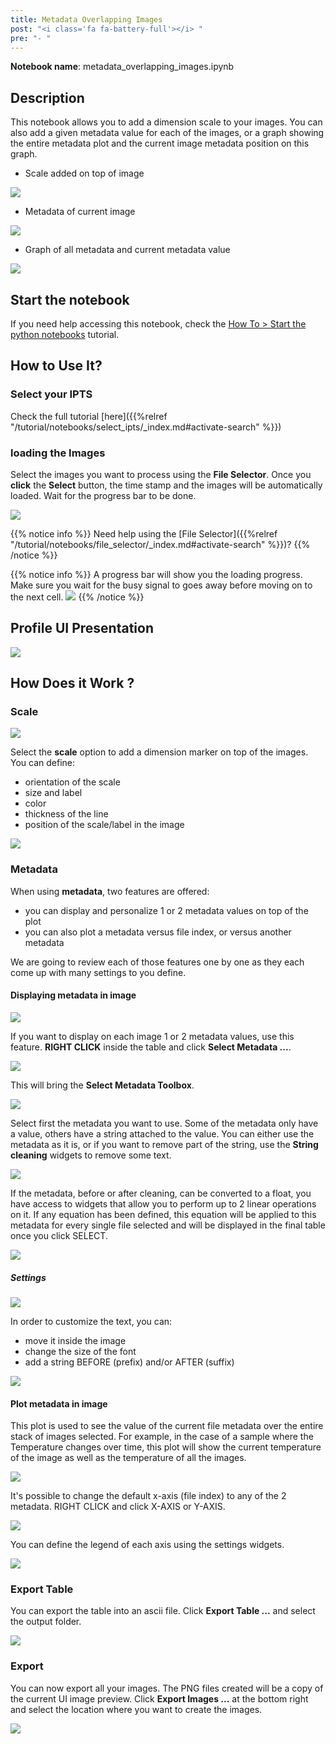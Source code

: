 ```yaml
---
title: Metadata Overlapping Images
post: "<i class='fa fa-battery-full'></i> "
pre: "- "
---
```


**Notebook name**: metadata_overlapping_images.ipynb

## Description

This notebook allows you to add a dimension scale to your images. You can also add a given metadata value
for each of the images, or a graph showing the entire metadata plot and the current image metadata position on this graph.

* Scale added on top of image
<img src='/tutorial/notebooks/metadata_overlapping_images/images/scale.png'>

* Metadata of current image
<img src='/tutorial/notebooks/metadata_overlapping_images/images/metadata_text.png'>

* Graph of all metadata and current metadata value
<img src='/tutorial/notebooks/metadata_overlapping_images/images/metadata_graph.png'>

## Start the notebook

If you need help accessing this notebook, check the [How To > Start the python
notebooks](/en/tutorial/how_to_start_notebooks) tutorial.

## How to Use It?

### Select your IPTS

Check the full tutorial [here]({{%relref "/tutorial/notebooks/select_ipts/_index.md#activate-search" %}})</i>

### loading the Images

Select the images you want to process using the **File Selector**. Once you **click** the **Select** button, the time
stamp and the images will be automatically loaded. Wait for the progress bar to be done.

<img src='/tutorial/notebooks/calibrated_transmission/images/select_files.gif' />

{{% notice info %}}
Need help using the [File Selector]({{%relref "/tutorial/notebooks/file_selector/_index.md#activate-search" %}})?
{{% /notice %}}

{{% notice info %}}
A progress bar will show you the loading progress. Make sure you wait for the busy signal to goes away before moving
on to the next cell.
<img src='/tutorial/notebooks/metadata_overlapping_images/images/progress_bar.gif' />
{{% /notice %}}

## Profile UI Presentation

<img src='/tutorial/notebooks/metadata_overlapping_images/images/ui_presentation.png' />

## How Does it Work ?

### Scale

<img src='/tutorial/notebooks/metadata_overlapping_images/images/scale_ui.png' />


Select the **scale** option to add a dimension marker on top of the images. You can define:

 * orientation of the scale
 * size and label
 * color
 * thickness of the line
 * position of the scale/label in the image

<img src='/tutorial/notebooks/metadata_overlapping_images/images/scale.gif' />

### Metadata

When using **metadata**, two features are offered:
 * you can display and personalize 1 or 2 metadata values on top of the plot
 * you can also plot a metadata versus file index, or versus another metadata
 
We are going to review each of those features one by one as they each come up with many settings to you define.

#### Displaying metadata in image

<img src='/tutorial/notebooks/metadata_overlapping_images/images/metadata_text_demo.gif' />

If you want to display on each image 1 or 2 metadata values, use this feature. **RIGHT CLICK** inside the table and 
click **Select Metadata ...**. 

<img src='/tutorial/notebooks/metadata_overlapping_images/images/right_click.png' />

This will bring the **Select Metadata Toolbox**. 

<img src='/tutorial/notebooks/metadata_overlapping_images/images/select_metadata_toolbox.png' />

Select first the metadata you want to use. Some of the metadata only have a value, others have a string attached
to the value. You can either use the metadata as it is, or if you want to remove part of the string, use the 
**String cleaning** widgets to remove some text. 

<img src='/tutorial/notebooks/metadata_overlapping_images/images/string_cleaning.gif' />

If the metadata, before or after cleaning, can be converted to a float, you have access to widgets that allow you
to perform up to 2 linear operations on it. If any equation has been defined, this equation will be applied to this metadata
for every single file selected and will be displayed in the final table once you click SELECT. 

<img src='/tutorial/notebooks/metadata_overlapping_images/images/linear_operation.gif' />

##### Settings

<img src='/tutorial/notebooks/metadata_overlapping_images/images/settings_metadata_1.png' />

In order to customize the text, you can:
 * move it inside the image
 * change the size of the font
 * add a string BEFORE (prefix) and/or AFTER (suffix)

<img src='/tutorial/notebooks/metadata_overlapping_images/images/settings_metadata_1.gif' />

#### Plot metadata in image

This plot is used to see the value of the current file metadata over the entire stack of images selected. For 
example, in the case of a sample where the Temperature changes over time, this plot will show the current 
temperature of the image as well as the temperature of all the images. 

<img src='/tutorial/notebooks/metadata_overlapping_images/images/plot_data_demo.gif' />

It's possible to change the default x-axis (file index) to any of the 2 metadata. RIGHT CLICK and click 
X-AXIS or Y-AXIS. 

<img src='/tutorial/notebooks/metadata_overlapping_images/images/change_x_y_axis.gif' />

You can define the legend of each axis using the settings widgets. 

<img src='/tutorial/notebooks/metadata_overlapping_images/images/plot_graph_legend.png' />

### Export Table

You can export the table into an ascii file. Click **Export Table ...** and select the output folder. 

<img src='/tutorial/notebooks/metadata_overlapping_images/images/export_table.png' />

### Export

You can now export all your images. The PNG files created will be a copy of the current UI image preview. Click
**Export Images ...** at the bottom right and select the location where you want to create the images.

<img src='/tutorial/notebooks/metadata_overlapping_images/images/exported_images.png' />

